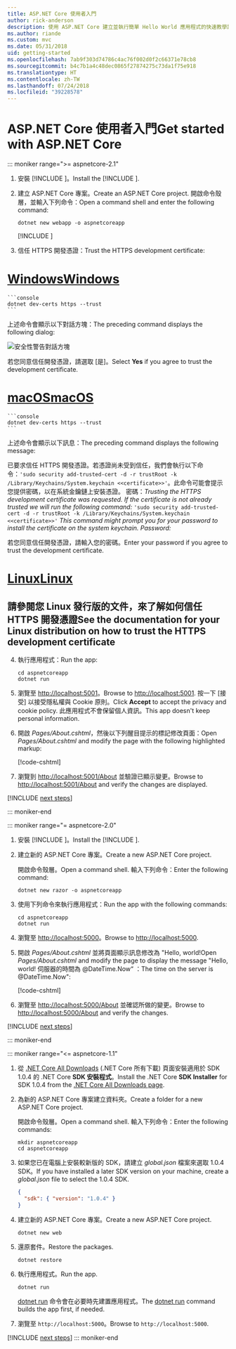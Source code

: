 ```yaml
---
title: ASP.NET Core 使用者入門
author: rick-anderson
description: 使用 ASP.NET Core 建立並執行簡單 Hello World 應用程式的快速教學課程。
ms.author: riande
ms.custom: mvc
ms.date: 05/31/2018
uid: getting-started
ms.openlocfilehash: 7ab9f303d74786c4ac76f002d0f2c66371e78cb8
ms.sourcegitcommit: b4c7b1a4c48dec0865f27874275c73da1f75e918
ms.translationtype: HT
ms.contentlocale: zh-TW
ms.lasthandoff: 07/24/2018
ms.locfileid: "39228578"
---
```

# <a name="get-started-with-aspnet-core"></a><span data-ttu-id="1cb2d-103">ASP.NET Core 使用者入門</span><span class="sxs-lookup"><span data-stu-id="1cb2d-103">Get started with ASP.NET Core</span></span>

::: moniker range=">= aspnetcore-2.1"

1. <span data-ttu-id="1cb2d-104">安裝 [!INCLUDE [](~/includes/2.1-SDK.md)]。</span><span class="sxs-lookup"><span data-stu-id="1cb2d-104">Install the [!INCLUDE [](~/includes/2.1-SDK.md)].</span></span>

2. <span data-ttu-id="1cb2d-105">建立 ASP.NET Core 專案。</span><span class="sxs-lookup"><span data-stu-id="1cb2d-105">Create an ASP.NET Core project.</span></span> <span data-ttu-id="1cb2d-106">開啟命令殼層，並輸入下列命令：</span><span class="sxs-lookup"><span data-stu-id="1cb2d-106">Open a command shell and enter the following command:</span></span>

    ```console
    dotnet new webapp -o aspnetcoreapp
    ```

    [!INCLUDE [](~/includes/webapp-alias-notice.md)]

3. <span data-ttu-id="1cb2d-107">信任 HTTPS 開發憑證：</span><span class="sxs-lookup"><span data-stu-id="1cb2d-107">Trust the HTTPS development certificate:</span></span>

# <a name="windowstabwindows"></a>[<span data-ttu-id="1cb2d-108">Windows</span><span class="sxs-lookup"><span data-stu-id="1cb2d-108">Windows</span></span>](#tab/windows)

    ```console
    dotnet dev-certs https --trust
    ```

   <span data-ttu-id="1cb2d-109">上述命令會顯示以下對話方塊：</span><span class="sxs-lookup"><span data-stu-id="1cb2d-109">The preceding command displays the following dialog:</span></span>

   ![安全性警告對話方塊](_static/cert.png)

   <span data-ttu-id="1cb2d-111">若您同意信任開發憑證，請選取 [是]。</span><span class="sxs-lookup"><span data-stu-id="1cb2d-111">Select **Yes** if you agree to trust the development certificate.</span></span>

# <a name="macostabmacos"></a>[<span data-ttu-id="1cb2d-112">macOS</span><span class="sxs-lookup"><span data-stu-id="1cb2d-112">macOS</span></span>](#tab/macos)

    ```console
    dotnet dev-certs https --trust
    ```

   <span data-ttu-id="1cb2d-113">上述命令會顯示以下訊息：</span><span class="sxs-lookup"><span data-stu-id="1cb2d-113">The preceding command displays the following message:</span></span>

   <span data-ttu-id="1cb2d-114">已要求信任 HTTPS 開發憑證。若憑證尚未受到信任，我們會執行以下命令：`'sudo security add-trusted-cert -d -r trustRoot -k /Library/Keychains/System.keychain <<certificate>>'`。此命令可能會提示您提供密碼，以在系統金鑰鏈上安裝憑證。  密碼：</span><span class="sxs-lookup"><span data-stu-id="1cb2d-114">*Trusting the HTTPS development certificate was requested. If the certificate is not already trusted we will run the following command:* `'sudo security add-trusted-cert -d -r trustRoot -k /Library/Keychains/System.keychain <<certificate>>'` *This command might prompt you for your password to install the certificate on the system keychain.    Password:*</span></span>

   <span data-ttu-id="1cb2d-115">若您同意信任開發憑證，請輸入您的密碼。</span><span class="sxs-lookup"><span data-stu-id="1cb2d-115">Enter your password if you agree to trust the development certificate.</span></span>

# <a name="linuxtablinux"></a>[<span data-ttu-id="1cb2d-116">Linux</span><span class="sxs-lookup"><span data-stu-id="1cb2d-116">Linux</span></span>](#tab/linux)

   <a name="see-the-documentation-for-your-linux-distribution-on-how-to-trust-the-https-development-certificate"></a><span data-ttu-id="1cb2d-117">請參閱您 Linux 發行版的文件，來了解如何信任 HTTPS 開發憑證</span><span class="sxs-lookup"><span data-stu-id="1cb2d-117">See the documentation for your Linux distribution on how to trust the HTTPS development certificate</span></span>
---

4. <span data-ttu-id="1cb2d-118">執行應用程式：</span><span class="sxs-lookup"><span data-stu-id="1cb2d-118">Run the app:</span></span>

    ```console
    cd aspnetcoreapp
    dotnet run
    ```

5. <span data-ttu-id="1cb2d-119">瀏覽至 [http://localhost:5001](http://localhost:5001)。</span><span class="sxs-lookup"><span data-stu-id="1cb2d-119">Browse to [http://localhost:5001](http://localhost:5001).</span></span>  <span data-ttu-id="1cb2d-120">按一下 [接受] 以接受隱私權與 Cookie 原則。</span><span class="sxs-lookup"><span data-stu-id="1cb2d-120">Click **Accept** to accept the privacy and cookie policy.</span></span> <span data-ttu-id="1cb2d-121">此應用程式不會保留個人資訊。</span><span class="sxs-lookup"><span data-stu-id="1cb2d-121">This app doesn't keep personal information.</span></span>

6. <span data-ttu-id="1cb2d-122">開啟 *Pages/About.cshtml*，然後以下列醒目提示的標記修改頁面：</span><span class="sxs-lookup"><span data-stu-id="1cb2d-122">Open *Pages/About.cshtml* and modify the page with the following highlighted markup:</span></span>

    [!code-cshtml[](sample/getting-started/about.cshtml?highlight=9)]

7. <span data-ttu-id="1cb2d-123">瀏覽到 [http://localhost:5001/About](http://localhost:5001/About) 並驗證已顯示變更。</span><span class="sxs-lookup"><span data-stu-id="1cb2d-123">Browse to [http://localhost:5001/About](http://localhost:5001/About) and verify the changes are displayed.</span></span>

[!INCLUDE [next steps](~/includes/getting-started/next-steps.md)]

::: moniker-end

::: moniker range="= aspnetcore-2.0"

1. <span data-ttu-id="1cb2d-124">安裝 [!INCLUDE [](~/includes/net-core-sdk-download-link.md)]。</span><span class="sxs-lookup"><span data-stu-id="1cb2d-124">Install the [!INCLUDE [](~/includes/net-core-sdk-download-link.md)].</span></span>

2. <span data-ttu-id="1cb2d-125">建立新的 ASP.NET Core 專案。</span><span class="sxs-lookup"><span data-stu-id="1cb2d-125">Create a new ASP.NET Core project.</span></span>

   <span data-ttu-id="1cb2d-126">開啟命令殼層。</span><span class="sxs-lookup"><span data-stu-id="1cb2d-126">Open a command shell.</span></span> <span data-ttu-id="1cb2d-127">輸入下列命令：</span><span class="sxs-lookup"><span data-stu-id="1cb2d-127">Enter the following command:</span></span>

    ```console
    dotnet new razor -o aspnetcoreapp
    ```

3. <span data-ttu-id="1cb2d-128">使用下列命令來執行應用程式：</span><span class="sxs-lookup"><span data-stu-id="1cb2d-128">Run the app with the following commands:</span></span>

    ```console
    cd aspnetcoreapp
    dotnet run
    ```

4. <span data-ttu-id="1cb2d-129">瀏覽至 [http://localhost:5000](http://localhost:5000)。</span><span class="sxs-lookup"><span data-stu-id="1cb2d-129">Browse to [http://localhost:5000](http://localhost:5000).</span></span>

5. <span data-ttu-id="1cb2d-130">開啟 *Pages/About.cshtml* 並將頁面顯示訊息修改為 "Hello, world!</span><span class="sxs-lookup"><span data-stu-id="1cb2d-130">Open *Pages/About.cshtml* and modify the page to display the message "Hello, world!</span></span> <span data-ttu-id="1cb2d-131">伺服器的時間為 @DateTime.Now“ ：</span><span class="sxs-lookup"><span data-stu-id="1cb2d-131">The time on the server is @DateTime.Now":</span></span>

    [!code-cshtml[](sample/getting-started/about.cshtml?highlight=9&range=1-9)]

6. <span data-ttu-id="1cb2d-132">瀏覽至 [http://localhost:5000/About](http://localhost:5000/About) 並確認所做的變更。</span><span class="sxs-lookup"><span data-stu-id="1cb2d-132">Browse to [http://localhost:5000/About](http://localhost:5000/About) and verify the changes.</span></span>

[!INCLUDE [next steps](~/includes/getting-started/next-steps.md)]

::: moniker-end

::: moniker range="<= aspnetcore-1.1"

1. <span data-ttu-id="1cb2d-133">從 [.NET Core All Downloads](https://www.microsoft.com/net/download/all) (.NET Core 所有下載) 頁面安裝適用於 SDK 1.0.4 的 .NET Core **SDK 安裝程式**。</span><span class="sxs-lookup"><span data-stu-id="1cb2d-133">Install the .NET Core **SDK Installer** for SDK 1.0.4 from the [.NET Core All Downloads page](https://www.microsoft.com/net/download/all).</span></span>

2. <span data-ttu-id="1cb2d-134">為新的 ASP.NET Core 專案建立資料夾。</span><span class="sxs-lookup"><span data-stu-id="1cb2d-134">Create a folder for a new ASP.NET Core project.</span></span>

   <span data-ttu-id="1cb2d-135">開啟命令殼層。</span><span class="sxs-lookup"><span data-stu-id="1cb2d-135">Open a command shell.</span></span> <span data-ttu-id="1cb2d-136">輸入下列命令：</span><span class="sxs-lookup"><span data-stu-id="1cb2d-136">Enter the following commands:</span></span>

   ```console
   mkdir aspnetcoreapp
   cd aspnetcoreapp
   ```

3. <span data-ttu-id="1cb2d-137">如果您已在電腦上安裝較新版的 SDK，請建立 *global.json* 檔案來選取 1.0.4 SDK。</span><span class="sxs-lookup"><span data-stu-id="1cb2d-137">If you have installed a later SDK version on your machine, create a *global.json* file to select the 1.0.4 SDK.</span></span>

   ```json
   {
     "sdk": { "version": "1.0.4" }
   }
   ```

4. <span data-ttu-id="1cb2d-138">建立新的 ASP.NET Core 專案。</span><span class="sxs-lookup"><span data-stu-id="1cb2d-138">Create a new ASP.NET Core project.</span></span>

   ```console
   dotnet new web
   ```

5. <span data-ttu-id="1cb2d-139">還原套件。</span><span class="sxs-lookup"><span data-stu-id="1cb2d-139">Restore the packages.</span></span>

    ```console
    dotnet restore
    ```

6. <span data-ttu-id="1cb2d-140">執行應用程式。</span><span class="sxs-lookup"><span data-stu-id="1cb2d-140">Run the app.</span></span>

   ```console
   dotnet run
   ```

   <span data-ttu-id="1cb2d-141">[dotnet run](/dotnet/core/tools/dotnet-run) 命令會在必要時先建置應用程式。</span><span class="sxs-lookup"><span data-stu-id="1cb2d-141">The [dotnet run](/dotnet/core/tools/dotnet-run) command builds the app first, if needed.</span></span>

7. <span data-ttu-id="1cb2d-142">瀏覽至 `http://localhost:5000`。</span><span class="sxs-lookup"><span data-stu-id="1cb2d-142">Browse to `http://localhost:5000`.</span></span>

[!INCLUDE [next steps](~/includes/getting-started/next-steps.md)]
::: moniker-end
